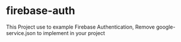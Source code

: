 # firebase-auth

This Project use to example Firebase Authentication,
Remove google-service.json to implement in your project
